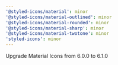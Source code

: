 ```yaml
---
'@styled-icons/material': minor
'@styled-icons/material-outlined': minor
'@styled-icons/material-rounded': minor
'@styled-icons/material-sharp': minor
'@styled-icons/material-twotone': minor
'styled-icons': minor
---
```


Upgrade Material Icons from 6.0.0 to 6.1.0
